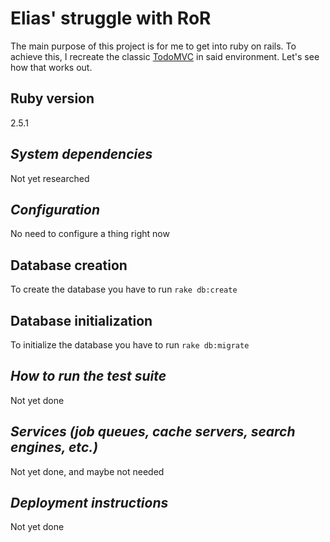 # Elias' struggle with RoR

The main purpose of this project is for me to get into ruby on rails. To achieve this, I recreate the classic [TodoMVC](http://todomvc.com) in said environment. Let's see how that works out.

## Ruby version
2.5.1

## *System dependencies*  
Not yet researched

## *Configuration*
No need to configure a thing right now

## Database creation
To create the database you have to run `rake db:create`

## Database initialization
To initialize the database you have to run `rake db:migrate`

## *How to run the test suite*
Not yet done

## *Services (job queues, cache servers, search engines, etc.)*
Not yet done, and maybe not needed

## *Deployment instructions*
Not yet done

